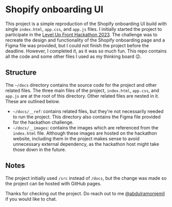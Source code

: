 # Shopify onboarding UI

This project is a simple reproduction of the Shopify onboarding UI build with
single `index.html`, `app.css`, and `app.js` files. I initially started the
project to participate in the [Level Up Front Hackathon
2023](https://www.crushingit.tech/hackathon). The challenge was to recreate the
design and functionality of the Shopify onboarding page and a Figma file was
provided, but I could not finish the project before the deadline. However, I
completed it, as it was so much fun. This repo contains all the code and some
other files I used as my thinking board 😉.

## Structure

The `~/docs` directory contains the source code for the project and other
related files. The three main files of the project, `index.html`, `app.css`, and
`app.js` are at the root of this directory. Other related files are nested in
it. These are outlined below.

- `~/docs/__ref`: contains related files, but they're not necessarily needed to
  run the project. This directory also contains the Figma file provided for the
  hackathon challenge.
- `~/docs/__images`: contains the images which are referenced from the
  `index.html` file. Although these images are hosted on the hackathon website,
  including them in the project makes sense to avoid unnecessary external
  dependency, as the hackathon host might take those down in the future.

## Notes

The project initially used `/src` instead of `/docs`, but the change was made so
the project can be hosted with GitHub pages.

Thanks for checking out the project. Do reach out to me
[@abdulramonjemil](https://twitter.com/abdulramonjemil) if you would like to
chat.
